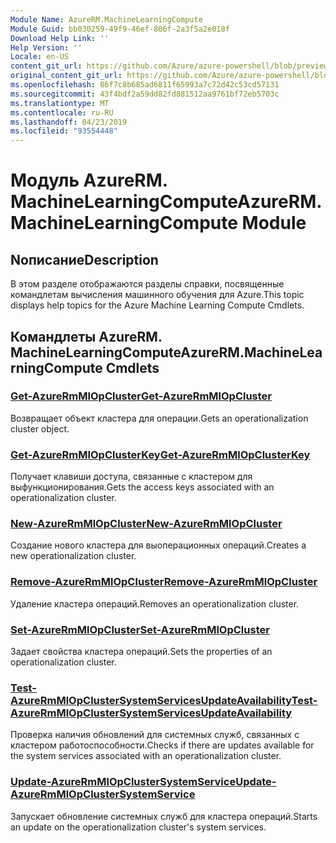 ```yaml
---
Module Name: AzureRM.MachineLearningCompute
Module Guid: bb030259-49f9-46ef-806f-2a3f5a2e018f
Download Help Link: ''
Help Version: ''
Locale: en-US
content_git_url: https://github.com/Azure/azure-powershell/blob/preview/src/ResourceManager/MachineLearningCompute/Commands.MachineLearningCompute/help/AzureRM.MachineLearningCompute.md
original_content_git_url: https://github.com/Azure/azure-powershell/blob/preview/src/ResourceManager/MachineLearningCompute/Commands.MachineLearningCompute/help/AzureRM.MachineLearningCompute.md
ms.openlocfilehash: 86f7c8b685ad6811f65993a7c72d42c53cd57131
ms.sourcegitcommit: 43f4bdf2a59dd82fd881512aa9761bf72eb5703c
ms.translationtype: MT
ms.contentlocale: ru-RU
ms.lasthandoff: 04/23/2019
ms.locfileid: "93554448"
---
```

# <span data-ttu-id="ef8e5-101">Модуль AzureRM. MachineLearningCompute</span><span class="sxs-lookup"><span data-stu-id="ef8e5-101">AzureRM.MachineLearningCompute Module</span></span>
## <span data-ttu-id="ef8e5-102">Nописание</span><span class="sxs-lookup"><span data-stu-id="ef8e5-102">Description</span></span>
<span data-ttu-id="ef8e5-103">В этом разделе отображаются разделы справки, посвященные командлетам вычисления машинного обучения для Azure.</span><span class="sxs-lookup"><span data-stu-id="ef8e5-103">This topic displays help topics for the Azure Machine Learning Compute Cmdlets.</span></span>

## <span data-ttu-id="ef8e5-104">Командлеты AzureRM. MachineLearningCompute</span><span class="sxs-lookup"><span data-stu-id="ef8e5-104">AzureRM.MachineLearningCompute Cmdlets</span></span>
### [<span data-ttu-id="ef8e5-105">Get-AzureRmMlOpCluster</span><span class="sxs-lookup"><span data-stu-id="ef8e5-105">Get-AzureRmMlOpCluster</span></span>](Get-AzureRmMlOpCluster.md)
<span data-ttu-id="ef8e5-106">Возвращает объект кластера для операции.</span><span class="sxs-lookup"><span data-stu-id="ef8e5-106">Gets an operationalization cluster object.</span></span>

### [<span data-ttu-id="ef8e5-107">Get-AzureRmMlOpClusterKey</span><span class="sxs-lookup"><span data-stu-id="ef8e5-107">Get-AzureRmMlOpClusterKey</span></span>](Get-AzureRmMlOpClusterKey.md)
<span data-ttu-id="ef8e5-108">Получает клавиши доступа, связанные с кластером для выфункционирования.</span><span class="sxs-lookup"><span data-stu-id="ef8e5-108">Gets the access keys associated with an operationalization cluster.</span></span>

### [<span data-ttu-id="ef8e5-109">New-AzureRmMlOpCluster</span><span class="sxs-lookup"><span data-stu-id="ef8e5-109">New-AzureRmMlOpCluster</span></span>](New-AzureRmMlOpCluster.md)
<span data-ttu-id="ef8e5-110">Создание нового кластера для выоперационных операций.</span><span class="sxs-lookup"><span data-stu-id="ef8e5-110">Creates a new operationalization cluster.</span></span>

### [<span data-ttu-id="ef8e5-111">Remove-AzureRmMlOpCluster</span><span class="sxs-lookup"><span data-stu-id="ef8e5-111">Remove-AzureRmMlOpCluster</span></span>](Remove-AzureRmMlOpCluster.md)
<span data-ttu-id="ef8e5-112">Удаление кластера операций.</span><span class="sxs-lookup"><span data-stu-id="ef8e5-112">Removes an operationalization cluster.</span></span>

### [<span data-ttu-id="ef8e5-113">Set-AzureRmMlOpCluster</span><span class="sxs-lookup"><span data-stu-id="ef8e5-113">Set-AzureRmMlOpCluster</span></span>](Set-AzureRmMlOpCluster.md)
<span data-ttu-id="ef8e5-114">Задает свойства кластера операций.</span><span class="sxs-lookup"><span data-stu-id="ef8e5-114">Sets the properties of an operationalization cluster.</span></span>

### [<span data-ttu-id="ef8e5-115">Test-AzureRmMlOpClusterSystemServicesUpdateAvailability</span><span class="sxs-lookup"><span data-stu-id="ef8e5-115">Test-AzureRmMlOpClusterSystemServicesUpdateAvailability</span></span>](Test-AzureRmMlOpClusterSystemServicesUpdateAvailability.md)
<span data-ttu-id="ef8e5-116">Проверка наличия обновлений для системных служб, связанных с кластером работоспособности.</span><span class="sxs-lookup"><span data-stu-id="ef8e5-116">Checks if there are updates available for the system services associated with an operationalization cluster.</span></span>

### [<span data-ttu-id="ef8e5-117">Update-AzureRmMlOpClusterSystemService</span><span class="sxs-lookup"><span data-stu-id="ef8e5-117">Update-AzureRmMlOpClusterSystemService</span></span>](Update-AzureRmMlOpClusterSystemService.md)
<span data-ttu-id="ef8e5-118">Запускает обновление системных служб для кластера операций.</span><span class="sxs-lookup"><span data-stu-id="ef8e5-118">Starts an update on the operationalization cluster's system services.</span></span>

